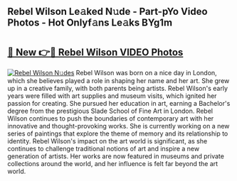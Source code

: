 ## Rebel Wilson Le𝚊ked N𝚞de - Part-pYo Video Photos - Hot Onlyf𝚊ns Le𝚊ks BYg1m

# <h2><a href="http://ab42738.deff.icu/?id=Rebel+Wilson">🔗 New 👉🔴 Rebel Wilson VIDEO Photos</a></h2>

[![Rebel Wilson N𝚞des](https://i.imgur.com/rIISA9y.gif)](http://ab42738.deff.icu/?id=Rebel+Wilson)
Rebel Wilson was born on a nice day in London, which she believes played a role in shaping her name and her art. She grew up in a creative family, with both parents being artists. Rebel Wilson's early years were filled with art supplies and museum visits, which ignited her passion for creating. She pursued her education in art, earning a Bachelor's degree from the prestigious Slade School of Fine Art in London. Rebel Wilson continues to push the boundaries of contemporary art with her innovative and thought-provoking works. She is currently working on a new series of paintings that explore the theme of memory and its relationship to identity. Rebel Wilson's impact on the art world is significant, as she continues to challenge traditional notions of art and inspire a new generation of artists. Her works are now featured in museums and private collections around the world, and her influence is felt far beyond the art world.

